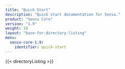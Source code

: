 ```yaml
---
title: "Quick Start"
description: "Quick start documentation for Sensu."
product: "Sensu Core"
version: "1.9"
weight: 10
layout: "base-for-directory-listing"
menu:
  sensu-core-1.9:
    identifier: quick-start
---
```


{{< directoryListing >}}
